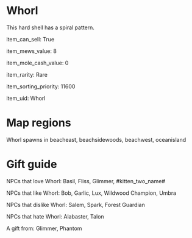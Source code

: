 # Whorl

This hard shell has a spiral pattern.

item_can_sell: True

item_mews_value: 8

item_mole_cash_value: 0

item_rarity: Rare

item_sorting_priority: 11600

item_uid: Whorl

# Map regions

Whorl spawns in beacheast, beachsidewoods, beachwest, oceanisland

# Gift guide

NPCs that love Whorl: Basil, Fliss, Glimmer, #kitten_two_name#

NPCs that like Whorl: Bob, Garlic, Lux, Wildwood Champion, Umbra

NPCs that dislike Whorl: Salem, Spark, Forest Guardian

NPCs that hate Whorl: Alabaster, Talon

A gift from: Glimmer, Phantom